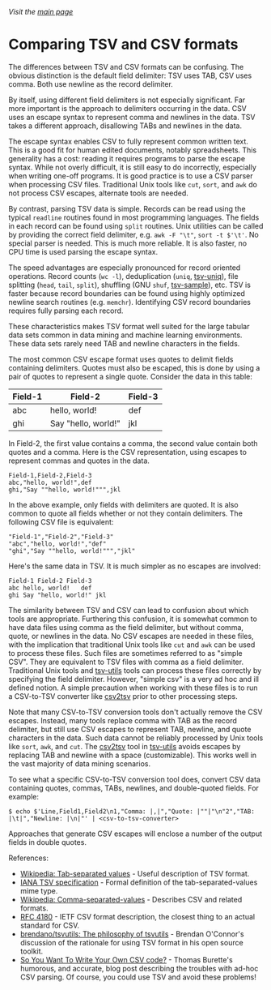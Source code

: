 _Visit the [main page](../README.md)_

# Comparing TSV and CSV formats

The differences between TSV and CSV formats can be confusing. The obvious distinction is the default field delimiter: TSV uses TAB, CSV uses comma. Both use newline as the record delimiter.

By itself, using different field delimiters is not especially significant. Far more important is the approach to delimiters occurring in the data. CSV uses an escape syntax to represent comma and newlines in the data. TSV takes a different approach, disallowing TABs and newlines in the data.

The escape syntax enables CSV to fully represent common written text. This is a good fit for human edited documents, notably spreadsheets. This generality has a cost: reading it requires programs to parse the escape syntax. While not overly difficult, it is still easy to do incorrectly, especially when writing one-off programs. It is good practice is to use a CSV parser when processing CSV files. Traditional Unix tools like `cut`, `sort`, and `awk` do not process CSV escapes, alternate tools are needed.

By contrast, parsing TSV data is simple. Records can be read using the typical `readline` routines found in most programming languages. The fields in each record can be found using `split` routines. Unix utilities can be called by providing the correct field delimiter, e.g. `awk -F "\t"`, `sort -t $'\t'`. No special parser is needed. This is much more reliable. It is also faster, no CPU time is used parsing the escape syntax.

The speed advantages are especially pronounced for record oriented operations. Record counts (`wc -l`), deduplication (`uniq`, [tsv-uniq](ToolReference.md#tsv-uniq-reference)), file splitting (`head`, `tail`, `split`), shuffling (GNU `shuf`, [tsv-sample](ToolReference.md#tsv-sample-reference)), etc. TSV is faster because record boundaries can be found using highly optimized newline search routines (e.g. `memchr`). Identifying CSV record boundaries requires fully parsing each record.

These characteristics makes TSV format well suited for the large tabular data sets common in data mining and machine learning environments. These data sets rarely need TAB and newline characters in the fields.

The most common CSV escape format uses quotes to delimit fields containing delimiters. Quotes must also be escaped, this is done by using a pair of quotes to represent a single quote. Consider the data in this table:

| Field-1 | Field-2              | Field-3 |
| ------- | -------------------- | ------- |
| abc     | hello, world!        | def     |
| ghi     | Say "hello, world!"  | jkl     |

In Field-2, the first value contains a comma, the second value contain both quotes and a comma. Here is the CSV representation, using escapes to represent commas and quotes in the data.
```
Field-1,Field-2,Field-3
abc,"hello, world!",def
ghi,"Say ""hello, world!""",jkl
```

In the above example, only fields with delimiters are quoted. It is also common to quote all fields whether or not they contain delimiters. The following CSV file is equivalent:
```
"Field-1","Field-2","Field-3"
"abc","hello, world!","def"
"ghi","Say ""hello, world!""","jkl"
```

Here's the same data in TSV. It is much simpler as no escapes are involved:
```
Field-1	Field-2	Field-3
abc	hello, world!	def
ghi	Say "hello, world!"	jkl
```

The similarity between TSV and CSV can lead to confusion about which tools are appropriate. Furthering this confusion, it is somewhat common to have data files using comma as the field delimiter, but without comma, quote, or newlines in the data. No CSV escapes are needed in these files, with the implication that traditional Unix tools like `cut` and `awk` can be used to process these files. Such files are sometimes referred to as "simple CSV". They are equivalent to TSV files with comma as a field delimiter. Traditional Unix tools and [tsv-utils](../README.md) tools can process these files correctly by specifying the field delimiter. However, "simple csv" is a very ad hoc and ill defined notion. A simple precaution when working with these files is to run a CSV-to-TSV converter like [csv2tsv](ToolReference.md#csv2tsv-reference) prior to other processing steps.

Note that many CSV-to-TSV conversion tools don't actually remove the CSV escapes. Instead, many tools replace comma with TAB as the record delimiter, but still use CSV escapes to represent TAB, newline, and quote characters in the data. Such data cannot be reliably processed by Unix tools like `sort`, `awk`, and `cut`. The [csv2tsv](ToolReference.md#csv2tsv-reference) tool in [tsv-utils](../README.md) avoids escapes by replacing TAB and newline with a space (customizable). This works well in the vast majority of data mining scenarios.

To see what a specific CSV-to-TSV conversion tool does, convert CSV data containing quotes, commas, TABs, newlines, and double-quoted fields. For example:
```
$ echo $'Line,Field1,Field2\n1,"Comma: |,|","Quote: |""|"\n"2","TAB: |\t|","Newline: |\n|"' | <csv-to-tsv-converter>
```

Approaches that generate CSV escapes will enclose a number of the output fields in double quotes.

References:
- [Wikipedia: Tab-separated values](https://en.wikipedia.org/wiki/Tab-separated_values) - Useful description of TSV format.
- [IANA TSV specification](https://www.iana.org/assignments/media-types/text/tab-separated-values) - Formal definition of the tab-separated-values mime type.
- [Wikipedia: Comma-separated-values](https://en.wikipedia.org/wiki/Comma-separated_values) - Describes CSV and related formats.
- [RFC 4180](https://tools.ietf.org/html/rfc4180) - IETF CSV format description, the closest thing to an actual standard for CSV.
- [brendano/tsvutils: The philosophy of tsvutils](https://github.com/brendano/tsvutils#the-philosophy-of-tsvutils) - Brendan O'Connor's discussion of the rationale for using TSV format in his open source toolkit.
- [So You Want To Write Your Own CSV code?](http://thomasburette.com/blog/2014/05/25/so-you-want-to-write-your-own-CSV-code/) - Thomas Burette's humorous, and accurate, blog post describing the troubles with ad-hoc CSV parsing. Of course, you could use TSV and avoid these problems!
